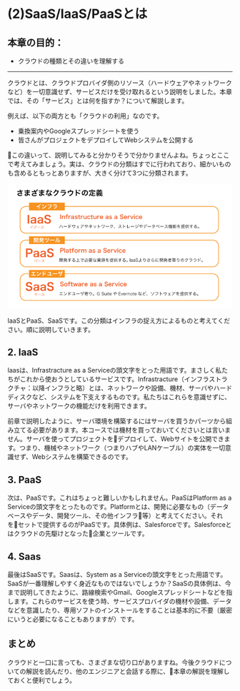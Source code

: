 # (2)SaaS/IaaS/PaaSとは

## 本章の目的：

- クラウドの種類とその違いを理解する

***

クラウドとは、クラウドプロバイダ側のリソース（ハードウェアやネットワークなど）を一切意識せず、サービスだけを受け取れるという説明をしました。本章では、その「サービス」とは何を指すか？について解説します。

例えば、以下の両方とも「クラウドの利用」なのです。

- 乗換案内やGoogleスプレッドシートを使う  
- 皆さんがプロジェクトをデプロイしてWebシステムを公開する

この違いって、説明してみると分かりそうで分かりませんよね。ちょっとここで考えてみましょう。実は、クラウドの分類はすでに行われており、細かいものも含めるともっとありますが、大きく分けて3つに分類されます。

![図2-1. クラウドの分類](2-01.png)

IaaSとPaaS、SaaSです。この分類はインフラの捉え方によるものと考えてください。順に説明していきます。

## 2. IaaS

Iaasは、Infrastracture as a Serviceの頭文字をとった用語です。まさしく私たちがこれから使おうとしているサービスです。Infrastracture（インフラストラクチャ：以降インフラと略）とは、ネットワークや設備、機材、サーバやハードディスクなど、システムを下支えするものです。私たちはこれらを意識せずに、サーバやネットワークの機能だけを利用できます。

前章で説明したように、サーバ環境を構築するにはサーバを買うかパーツから組み立てる必要があります。本コースでは機材を買っておいてくださいとは言いません。サーバを使ってプロジェクトをデプロイして、Webサイトを公開できます。つまり、機械やネットワーク（つまりハブやLANケーブル）の実体を一切意識せず、Webシステムを構築できるのです。

## 3. PaaS

次は、PaaSです。これはちょっと難しいかもしれません。PaaSはPlatform as a Serviceの頭文字をとったものです。Platformとは、開発に必要なもの（データベースやデータ、開発ツール、その他インフラ等）と考えてください。それをセットで提供するのがPaaSです。具体例は、Salesforceです。Salesforceとはクラウドの先駆けとなった企業とツールです。

## 4. Saas

最後はSaaSです。Saasは、System as a Serviceの頭文字をとった用語です。SaaSが一番理解しやすく身近なものではないでしょうか？SaaSの具体例は、今まで説明してきたように、路線検索やGmail、Googleスプレッドシートなどを指します。これらのサービスを使う時、サービスプロバイダの機材や設備、データなどを意識したり、専用ソフトのインストールをすることは基本的に不要（厳密にいうと必要になることもありますが）です。

## まとめ

クラウドと一口に言っても、さまざまな切り口がありますね。今後クラウドについての解説を読んだり、他のエンジニアと会話する際に、本章の解説を理解しておくと便利でしょう。
